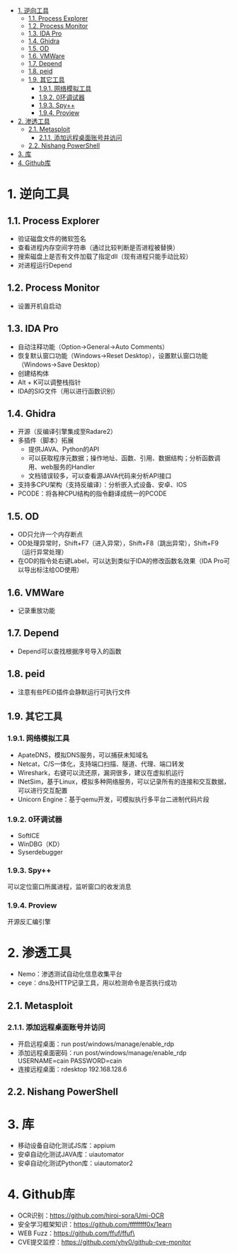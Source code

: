 - [1. 逆向工具](#1-逆向工具)
  - [1.1. Process Explorer](#11-process-explorer)
  - [1.2. Process Monitor](#12-process-monitor)
  - [1.3. IDA Pro](#13-ida-pro)
  - [1.4. Ghidra](#14-ghidra)
  - [1.5. OD](#15-od)
  - [1.6. VMWare](#16-vmware)
  - [1.7. Depend](#17-depend)
  - [1.8. peid](#18-peid)
  - [1.9. 其它工具](#19-其它工具)
    - [1.9.1. 网络模拟工具](#191-网络模拟工具)
    - [1.9.2. 0环调试器](#192-0环调试器)
    - [1.9.3. Spy++](#193-spy)
    - [1.9.4. Proview](#194-proview)
- [2. 渗透工具](#2-渗透工具)
  - [2.1. Metasploit](#21-metasploit)
    - [2.1.1. 添加远程桌面账号并访问](#211-添加远程桌面账号并访问)
  - [2.2. Nishang PowerShell](#22-nishang-powershell)
- [3. 库](#3-库)
- [4. Github库](#4-github库)

# 1. 逆向工具
## 1.1. Process Explorer
* 验证磁盘文件的微软签名
* 查看进程内存空间字符串（通过比较判断是否进程被替换）
* 搜索磁盘上是否有文件加载了指定dll（现有进程只能手动比较）
* 对进程运行Depend

## 1.2. Process Monitor
* 设置开机自启动

## 1.3. IDA Pro
* 自动注释功能（Option->General->Auto Comments）
* 恢复默认窗口功能（Windows->Reset Desktop），设置默认窗口功能（Windows->Save Desktop）
* 创建结构体
* Alt + K可以调整栈指针
* IDA的SIG文件（用以进行函数识别）

## 1.4. Ghidra
* 开源（反编译引擎集成至Radare2）
* 多插件（脚本）拓展
  * 提供JAVA、Python的API
  * 可以获取程序元数据；操作地址、函数、引用、数据结构；分析函数调用、web服务的Handler
  * 文档错误较多，可以查看源JAVA代码来分析API接口
* 支持多CPU架构（支持反编译）：分析嵌入式设备、安卓、IOS
* PCODE：将各种CPU结构的指令翻译成统一的PCODE

## 1.5. OD
* OD只允许一个内存断点
* OD处理异常时，Shift+F7（进入异常），Shift+F8（跳出异常），Shift+F9（运行异常处理）
* 在OD的指令处右键Label，可以达到类似于IDA的修改函数名效果（IDA Pro可以导出标注给OD使用）

## 1.6. VMWare
* 记录重放功能

## 1.7. Depend
* Depend可以查找根据序号导入的函数

## 1.8. peid
* 注意有些PEiD插件会静默运行可执行文件

## 1.9. 其它工具
### 1.9.1. 网络模拟工具
* ApateDNS，模拟DNS服务，可以捕获未知域名
* Netcat，C/S一体化，支持端口扫描、隧道、代理、端口转发
* Wireshark，右键可以流还原，漏洞很多，建议在虚拟机运行
* INetSim，基于Linux，模拟多种网络服务，可以记录所有的连接和交互数据，可以进行交互配置
* Unicorn Engine：基于qemu开发，可模拟执行多平台二进制代码片段

### 1.9.2. 0环调试器
* SoftICE
* WinDBG（KD）
* Syserdebugger

### 1.9.3. Spy++
可以定位窗口所属进程，监听窗口的收发消息

### 1.9.4. Proview
开源反汇编引擎

# 2. 渗透工具
* Nemo：渗透测试自动化信息收集平台
* ceye：dns及HTTP记录工具，用以检测命令是否执行成功

## 2.1. Metasploit
### 2.1.1. 添加远程桌面账号并访问
* 开启远程桌面：run post/windows/manage/enable_rdp
* 添加远程桌面密码：run post/windows/manage/enable_rdp USERNAME=cain PASSWORD=cain
* 连接远程桌面：rdesktop 192.168.128.6

## 2.2. Nishang PowerShell

# 3. 库
* 移动设备自动化测试JS库：appium
* 安卓自动化测试JAVA库：uiautomator
* 安卓自动化测试Python库：uiautomator2

# 4. Github库
* OCR识别：https://github.com/hiroi-sora/Umi-OCR
* 安全学习框架知识：https://github.com/ffffffff0x/1earn
* WEB Fuzz：https://github.com/ffuf/ffuf\
* CVE提交监控：https://github.com/yhy0/github-cve-monitor
